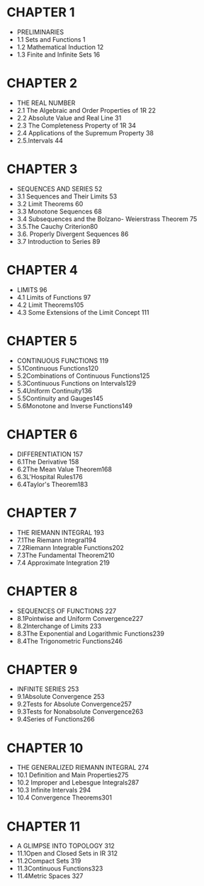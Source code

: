 # CHAPTER  1
* PRELIMINARIES
* 1.1 Sets and Functions 1
* 1.2 Mathematical  Induction 12
* 1.3 Finite  and Infinite  Sets 16

# CHAPTER  2
* THE  REAL  NUMBER
* 2.1 The Algebraic  and Order Properties of 1R  22
* 2.2 Absolute Value and Real Line 31
* 2.3 The Completeness  Property of 1R 34
* 2.4 Applications  of the Supremum Property 38
* 2.5.Intervals 44

# CHAPTER  3
* SEQUENCES  AND SERIES 52
* 3.1 Sequences  and Their Limits 53
* 3.2 Limit  Theorems 60
* 3.3 Monotone  Sequences 68
* 3.4 Subsequences  and the Bolzano- Weierstrass Theorem 75
* 3.5.The Cauchy  Criterion80
* 3.6. Properly  Divergent  Sequences 86
* 3.7 Introduction  to Series    89

# CHAPTER  4
* LIMITS 96
* 4.1 Limits of Functions   97
* 4.2 Limit  Theorems105
* 4.3 Some  Extensions of  the  Limit  Concept 111

# CHAPTER  5
* CONTINUOUS  FUNCTIONS 119
* 5.1Continuous  Functions120
* 5.2Combinations  of Continuous  Functions125
* 5.3Continuous  Functions  on Intervals129
* 5.4Uniform  Continuity136
* 5.5Continuity  and Gauges145
* 5.6Monotone  and Inverse Functions149

# CHAPTER 6
* DIFFERENTIATION  157
* 6.1The Derivative    158
* 6.2The Mean Value Theorem168
* 6.3L'Hospital  Rules176
* 6.4Taylor's Theorem183

# CHAPTER 7
* THE RIEMANN INTEGRAL   193
* 7.1The Riemann Integral194
* 7.2Riemann Integrable Functions202
* 7.3The Fundamental Theorem210
* 7.4 Approximate Integration    219

# CHAPTER 8
* SEQUENCES OF FUNCTIONS   227
* 8.1Pointwise and Uniform Convergence227
* 8.2Interchange of Limits    233
* 8.3The Exponential and Logarithmic  Functions239
* 8.4The Trigonometric Functions246

# CHAPTER 9
* INFINITE SERIES 253
* 9.1Absolute Convergence 253
* 9.2Tests for Absolute Convergence257
* 9.3Tests for Nonabsolute  Convergence263
* 9.4Series of Functions266

# CHAPTER 10
* THE GENERALIZED RIEMANN INTEGRAL   274
* 10.1 Definition and Main Properties275
* 10.2 Improper and Lebesgue Integrals287
* 10.3 Infinite Intervals    294
* 10.4 Convergence Theorems301

# CHAPTER 11
* A GLIMPSE INTO TOPOLOGY   312
* 11.1Open and Closed Sets in IR   312
* 11.2Compact Sets    319
* 11.3Continuous Functions323
* 11.4Metric Spaces    327
